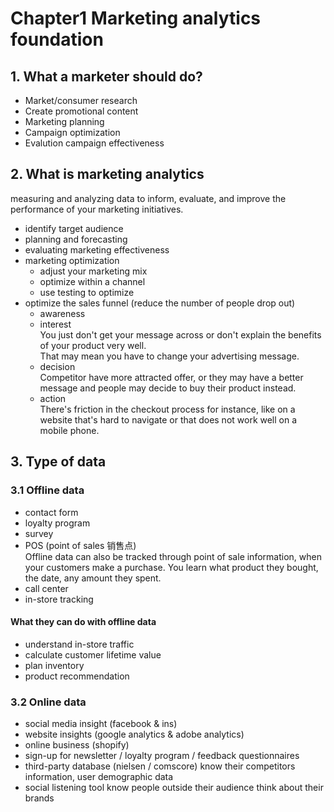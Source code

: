 # Chapter1 Marketing analytics foundation

## 1. What a marketer should do?
- Market/consumer research
- Create promotional content
- Marketing planning 
- Campaign optimization
- Evalution campaign effectiveness

## 2. What is marketing analytics
measuring and analyzing data to inform, evaluate, and improve the performance of your marketing initiatives.  
- identify target audience
- planning and forecasting
- evaluating marketing effectiveness
- marketing optimization
  - adjust your marketing mix
  - optimize within a channel
  - use testing to optimize 
- optimize the sales funnel (reduce the number of people drop out)
  - awareness  
  - interest   
You just don't get your message across or don't explain the benefits of your product very well.   
That may mean you have to change your advertising message.  
  - decision   
Competitor have more attracted offer, or they may have a better message and people may decide to buy their product instead.
  - action   
There's friction in the checkout process for instance, like on a website that's hard to navigate or that does not work well on a mobile phone.
 
## 3. Type of data
### 3.1 Offline data
- contact form
- loyalty program
- survey
- POS (point of sales 销售点)   
Offline data can also be tracked through point of sale information, when your customers make a purchase. You learn what product they bought, the date, any amount they spent.  
- call center
- in-store tracking

#### What they can do with offline data
- understand in-store traffic
- calculate customer lifetime value
- plan inventory
- product recommendation

### 3.2 Online data
- social media insight (facebook & ins)
- website insights (google analytics & adobe analytics)
- online business (shopify)
- sign-up for newsletter / loyalty program / feedback questionnaires
- third-party database (nielsen / comscore)
know their competitors information, user demographic data
- social listening tool 
know people outside their audience think about their brands
